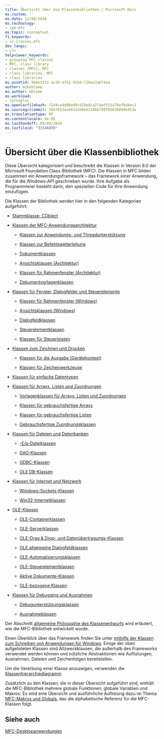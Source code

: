 ```yaml
---
title: Übersicht über die Klassenbibliothek | Microsoft Docs
ms.custom: ''
ms.date: 11/04/2016
ms.technology:
- cpp-mfc
ms.topic: conceptual
f1_keywords:
- vc.classes.mfc
dev_langs:
- C++
helpviewer_keywords:
- grouping MFC classes
- MFC, class library
- classes [MFC], MFC
- class libraries, MFC
- class libraries
ms.assetid: 9b0e3152-ac39-4f52-91b4-f20aa3a674aa
author: mikeblome
ms.author: mblome
ms.workload:
- cplusplus
ms.openlocfilehash: f144ce4dd6ed9cd29adca27aaff51a79af0abec1
ms.sourcegitcommit: 76b7653ae443a2b8eb1186b789f8503609d6453e
ms.translationtype: MT
ms.contentlocale: de-DE
ms.lasthandoff: 05/04/2018
ms.locfileid: "33346899"
---
```

# <a name="class-library-overview"></a>Übersicht über die Klassenbibliothek
Diese Übersicht kategorisiert und beschreibt die Klassen in Version 9.0 der Microsoft Foundation Class-Bibliothek (MFC). Die Klassen in MFC bilden zusammen ein Anwendungsframework – das Framework einer Anwendung, die für die Windows-API geschrieben wurde. Ihre Aufgabe als Programmierer besteht darin, den speziellen Code für Ihre Anwendung einzufügen.  
  
 Die Klassen der Bibliothek werden hier in den folgenden Kategorien aufgeführt:  
  
-   [Stammklasse: CObject](../mfc/root-class-cobject.md)  
  
-   [Klassen der MFC-Anwendungsarchitektur](../mfc/mfc-application-architecture-classes.md)  
  
    -   [Klassen zur Anwendungs- und Threadunterstützung](../mfc/application-and-thread-support-classes.md)  
  
    -   [Klassen zur Befehlsweiterleitung](../mfc/command-routing-classes.md)  
  
    -   [Dokumentklassen](../mfc/document-classes.md)  
  
    -   [Ansichtsklassen (Architektur)](../mfc/view-classes-architecture.md)  
  
    -   [Klassen für Rahmenfenster (Architektur)](../mfc/frame-window-classes-architecture.md)  
  
    -   [Dokumentvorlagenklassen](../mfc/document-template-classes.md)  
  
-   [Klassen für Fenster, Dialogfelder und Steuerelemente](../mfc/window-dialog-and-control-classes.md)  
  
    -   [Klassen für Rahmenfenster (Windows)](../mfc/frame-window-classes-windows.md)  
  
    -   [Ansichtsklassen (Windows)](../mfc/view-classes-windows.md)  
  
    -   [Dialogfeldklassen](../mfc/dialog-box-classes.md)  
  
    -   [Steuerelementklassen](../mfc/control-classes.md)  
  
    -   [Klassen für Steuerleisten](../mfc/control-bar-classes.md)  
  
-   [Klassen zum Zeichnen und Drucken](../mfc/drawing-and-printing-classes.md)  
  
    -   [Klassen für die Ausgabe (Gerätekontext)](../mfc/output-device-context-classes.md)  
  
    -   [Klassen für Zeichenwerkzeuge](../mfc/drawing-tool-classes.md)  
  
-   [Klassen für einfache Datentypen](../mfc/simple-data-type-classes.md)  
  
-   [Klassen für Arrays, Listen und Zuordnungen](../mfc/array-list-and-map-classes.md)  
  
    -   [Vorlagenklassen für Arrays, Listen und Zuordnungen](../mfc/template-classes-for-arrays-lists-and-maps.md)  
  
    -   [Klassen für gebrauchsfertige Arrays](../mfc/ready-to-use-array-classes.md)  
  
    -   [Klassen für gebrauchsfertige Listen](../mfc/ready-to-use-list-classes.md)  
  
    -   [Gebrauchsfertige Zuordnungsklassen](../mfc/ready-to-use-map-classes.md)  
  
-   [Klassen für Dateien und Datenbanken](../mfc/file-and-database-classes.md)  
  
    -   [-E/a-Dateiklassen](../mfc/file-i-o-classes.md)  
  
    -   [DAO-Klassen](../mfc/dao-classes.md)  
  
    -   [ODBC-Klassen](../mfc/odbc-classes.md)  
  
    -   [OLE DB-Klassen](../mfc/ole-db-classes.md)  
  
-   [Klassen für Internet und Netzwerk](../mfc/internet-and-networking-classes.md)  
  
    -   [Windows-Sockets-Klassen](../mfc/windows-sockets-classes.md)  
  
    -   [Win32-Internetklassen](../mfc/win32-internet-classes.md)  
  
-   [OLE-Klassen](../mfc/ole-classes.md)  
  
    -   [OLE-Containerklassen](../mfc/ole-container-classes.md)  
  
    -   [OLE-Serverklassen](../mfc/ole-server-classes.md)  
  
    -   [OLE-Drag & Drop- und Datenübertragungs-Klassen](../mfc/ole-drag-and-drop-and-data-transfer-classes.md)  
  
    -   [OLE allgemeine Dialogfeldklassen](../mfc/ole-common-dialog-classes.md)  
  
    -   [OLE-Automatisierungsklassen](../mfc/ole-automation-classes.md)  
  
    -   [OLE-Steuerelementklassen](../mfc/ole-control-classes.md)  
  
    -   [Aktive Dokumente-Klassen](../mfc/active-document-classes.md)  
  
    -   [OLE-bezogene Klassen](../mfc/ole-related-classes.md)  
  
-   [Klassen für Debugging und Ausnahmen](../mfc/debugging-and-exception-classes.md)  
  
    -   [Debugunterstützungsklassen](../mfc/debugging-support-classes.md)  
  
    -   [Ausnahmeklassen](../mfc/exception-classes.md)  
  
 Der Abschnitt [allgemeine Philosophie des Klassenentwurfs](../mfc/general-class-design-philosophy.md) wird erläutert, wie die MFC-Bibliothek entwickelt wurde.  
  
 Einen Überblick über das Framework finden Sie unter [mithilfe der Klassen zum Schreiben von Anwendungen für Windows](../mfc/using-the-classes-to-write-applications-for-windows.md). Einige der oben aufgelisteten Klassen sind Allzweckklassen, die außerhalb des Frameworks verwendet werden können und nützliche Abstraktionen wie Auflistungen, Ausnahmen, Dateien und Zeichenfolgen bereitstellen.  
  
 Um die Vererbung einer Klasse anzuzeigen, verwenden die [Klassenhierarchiediagramm](../mfc/hierarchy-chart.md).  
  
 Zusätzlich zu den Klassen, die in dieser Übersicht aufgeführt sind, enthält die MFC-Bibliothek mehrere globale Funktionen, globale Variablen und Makros. Es wird eine Übersicht und ausführliche Auflistung dazu im Thema [MFC-Makros und Globals](../mfc/reference/mfc-macros-and-globals.md), das die alphabetische Referenz für die MFC-Klassen folgt.  
  
## <a name="see-also"></a>Siehe auch  
 [MFC-Desktopanwendungen](../mfc/mfc-desktop-applications.md)

